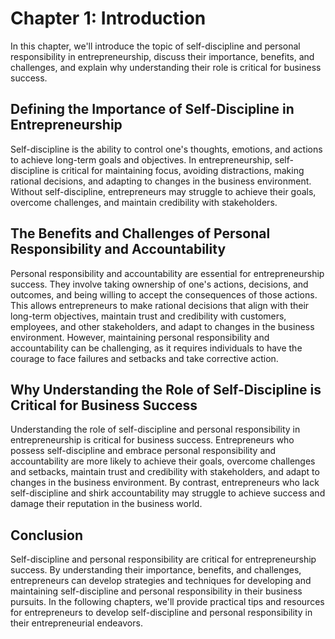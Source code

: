 Chapter 1: Introduction
=======================

In this chapter, we'll introduce the topic of self-discipline and personal responsibility in entrepreneurship, discuss their importance, benefits, and challenges, and explain why understanding their role is critical for business success.

Defining the Importance of Self-Discipline in Entrepreneurship
--------------------------------------------------------------

Self-discipline is the ability to control one's thoughts, emotions, and actions to achieve long-term goals and objectives. In entrepreneurship, self-discipline is critical for maintaining focus, avoiding distractions, making rational decisions, and adapting to changes in the business environment. Without self-discipline, entrepreneurs may struggle to achieve their goals, overcome challenges, and maintain credibility with stakeholders.

The Benefits and Challenges of Personal Responsibility and Accountability
-------------------------------------------------------------------------

Personal responsibility and accountability are essential for entrepreneurship success. They involve taking ownership of one's actions, decisions, and outcomes, and being willing to accept the consequences of those actions. This allows entrepreneurs to make rational decisions that align with their long-term objectives, maintain trust and credibility with customers, employees, and other stakeholders, and adapt to changes in the business environment. However, maintaining personal responsibility and accountability can be challenging, as it requires individuals to have the courage to face failures and setbacks and take corrective action.

Why Understanding the Role of Self-Discipline is Critical for Business Success
------------------------------------------------------------------------------

Understanding the role of self-discipline and personal responsibility in entrepreneurship is critical for business success. Entrepreneurs who possess self-discipline and embrace personal responsibility and accountability are more likely to achieve their goals, overcome challenges and setbacks, maintain trust and credibility with stakeholders, and adapt to changes in the business environment. By contrast, entrepreneurs who lack self-discipline and shirk accountability may struggle to achieve success and damage their reputation in the business world.

Conclusion
----------

Self-discipline and personal responsibility are critical for entrepreneurship success. By understanding their importance, benefits, and challenges, entrepreneurs can develop strategies and techniques for developing and maintaining self-discipline and personal responsibility in their business pursuits. In the following chapters, we'll provide practical tips and resources for entrepreneurs to develop self-discipline and personal responsibility in their entrepreneurial endeavors.
